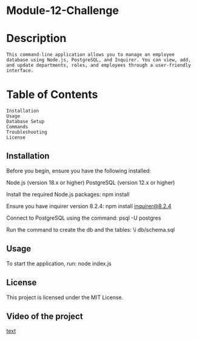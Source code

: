 # Module-12-Challenge
    
# Description    
    This command-line application allows you to manage an employee database using Node.js, PostgreSQL, and Inquirer. You can view, add, and update departments, roles, and employees through a user-friendly interface.

# Table of Contents
    Installation
    Usage
    Database Setup
    Commands
    Troubleshooting
    License

## Installation

Before you begin, ensure you have the following installed:

Node.js (version 18.x or higher)
PostgreSQL (version 12.x or higher)

Install the required Node.js packages: 
npm install

Ensure you have inquirer version 8.2.4: 
npm install inquirer@8.2.4

Connect to PostgreSQL using the command:
psql -U postgres

Run the command to create the db and the tables:
\i db/schema.sql

## Usage

To start the application, run: 
node index.js

## License

This project is licensed under the MIT License.

## Video of the project

[text](<Module 12 Challenge Video.webm>)
